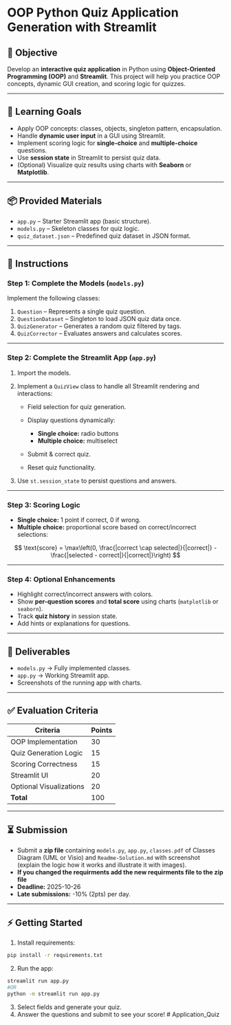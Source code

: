 # OOP Python Quiz Application Generation with Streamlit

## 🎯 Objective

Develop an **interactive quiz application** in Python using **Object-Oriented Programming (OOP)** and **Streamlit**.
This project will help you practice OOP concepts, dynamic GUI creation, and scoring logic for quizzes.

---

## 🧠 Learning Goals

* Apply OOP concepts: classes, objects, singleton pattern, encapsulation.
* Handle **dynamic user input** in a GUI using Streamlit.
* Implement scoring logic for **single-choice** and **multiple-choice** questions.
* Use **session state** in Streamlit to persist quiz data.
* (Optional) Visualize quiz results using charts with **Seaborn** or **Matplotlib**.

---

## 📦 Provided Materials

* `app.py` – Starter Streamlit app (basic structure).
* `models.py` – Skeleton classes for quiz logic.
* `quiz_dataset.json` – Predefined quiz dataset in JSON format.

---

## 📝 Instructions

### Step 1: Complete the Models (`models.py`)

Implement the following classes:

1. `Question` – Represents a single quiz question.
2. `QuestionDataset` – Singleton to load JSON quiz data once.
3. `QuizGenerator` – Generates a random quiz filtered by tags.
4. `QuizCorrector` – Evaluates answers and calculates scores.

---

### Step 2: Complete the Streamlit App (`app.py`)

1. Import the models.
2. Implement a `QuizView` class to handle all Streamlit rendering and interactions:

   * Field selection for quiz generation.
   * Display questions dynamically:

     * **Single choice:** radio buttons
     * **Multiple choice:** multiselect
   * Submit & correct quiz.
   * Reset quiz functionality.
3. Use `st.session_state` to persist questions and answers.

---

### Step 3: Scoring Logic

* **Single choice:** 1 point if correct, 0 if wrong.
* **Multiple choice:** proportional score based on correct/incorrect selections:

$$
\text{score} = \max\left(0, \frac{|correct \cap selected|}{|correct|} - \frac{|selected - correct|}{|correct|}\right)
$$

---

### Step 4: Optional Enhancements

* Highlight correct/incorrect answers with colors.
* Show **per-question scores** and **total score** using charts (`matplotlib` or `seaborn`).
* Track **quiz history** in session state.
* Add hints or explanations for questions.

---

## 🎯 Deliverables

* `models.py` → Fully implemented classes.
* `app.py` → Working Streamlit app.
* Screenshots of the running app with charts.

---

## ✅ Evaluation Criteria

| Criteria                | Points    |
| ----------------------- | ----------|
| OOP Implementation      | 30        |
| Quiz Generation Logic   | 15        |
| Scoring Correctness     | 15        |
| Streamlit UI            | 20        |
| Optional Visualizations | 20        |
| **Total**               | 100       |

---

## ⏳ Submission

* Submit a **zip file** containing `models.py`, `app.py`, `classes.pdf` of Classes Diagram (UML or Visio) and `Readme-Solution.md` with screenshot (explain the logic how it works and illustrate it with images).
* **If you changed the requirments add the new requirments file to the zip file**
* **Deadline:** 2025-10-26
* **Late submissions:** -10% (2pts) per day.

---

## ⚡ Getting Started

1. Install requirements:

```bash
pip install -r requirements.txt
```

2. Run the app:

```bash
streamlit run app.py
#OR
python -m streamlit run app.py
```


3. Select fields and generate your quiz.
4. Answer the questions and submit to see your score!
#   A p p l i c a t i o n _ Q u i z  
 